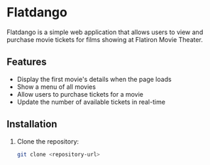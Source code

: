 # Flatdango

Flatdango is a simple web application that allows users to view and purchase movie tickets for films showing at Flatiron Movie Theater.

## Features

- Display the first movie's details when the page loads
- Show a menu of all movies
- Allow users to purchase tickets for a movie
- Update the number of available tickets in real-time

## Installation

1. Clone the repository:
   ```bash
   git clone <repository-url>